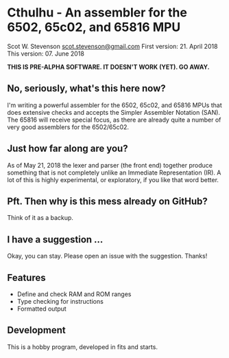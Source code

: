 # Cthulhu - An assembler for the 6502, 65c02, and 65816 MPU
Scot W. Stevenson <scot.stevenson@gmail.com> 
First version: 21. April 2018 
This version: 07. June 2018 

**THIS IS PRE-ALPHA SOFTWARE. IT DOESN'T WORK (YET). GO AWAY.**

## No, seriously, what's this here now?

I'm writing a powerful assembler for the 6502, 65c02, and 65816 MPUs that does
extensive checks and accepts the Simpler Assembler Notation (SAN). The 65816
will receive special focus, as there are already quite a number of very good
assemblers for the 6502/65c02. 

## Just how far along are you?

As of May 21, 2018 the lexer and parser (the front end) together produce
something that is not completely unlike an Immediate Representation (IR). A lot
of this is highly experimental, or exploratory, if you like that word better.

## Pft. Then why is this mess already on GitHub?

Think of it as a backup. 

## I have a suggestion ...

Okay, you can stay. Please open an issue with the suggestion. Thanks!

## Features

- Define and check RAM and ROM ranges
- Type checking for instructions
- Formatted output

## Development

This is a hobby program, developed in fits and starts.



